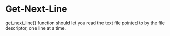 # Get-Next-Line
get_next_line() function should let you read the text file pointed to by the file descriptor, one line at a time.
